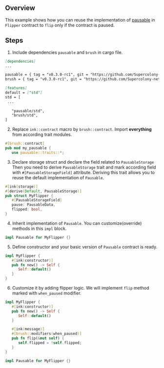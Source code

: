 ## Overview

This example shows how you can reuse the implementation of
[pausable](https://github.com/Supercolony-net/openbrush-contracts/tree/main/contracts/security/pausable) in `Flipper` contract to `flip` only if the contract is paused.

## Steps

1. Include dependencies `pausable` and `brush` in cargo file.

```markdown
[dependencies]
...

pausable = { tag = "v0.3.0-rc1", git = "https://github.com/Supercolony-net/openbrush-contracts", default-features = false }
brush = { tag = "v0.3.0-rc1", git = "https://github.com/Supercolony-net/openbrush-contracts", default-features = false }

[features]
default = ["std"]
std = [
 ...
   
   "pausable/std",
   "brush/std",
]
```

2. Replace `ink::contract` macro by `brush::contract`.
   Import **everything** from according trait modules.

```rust
#[brush::contract]
pub mod my_pausable {
   use pausable::traits::*;
```

3. Declare storage struct and declare the field related to `PausableStorage`
   Then you need to derive `PausableStorage` trait and mark according field
   with `#[PausableStorageField]` attribute. Deriving this trait allows you to reuse
   the default implementation of `Pausable`.

```rust
#[ink(storage)]
#[derive(Default, PausableStorage)]
pub struct MyFlipper {
   #[PausableStorageField]
   pause: PausableData,
   flipped: bool,
}
```

4. Inherit implementation of `Pausable`. You can customize(override) methods in this `impl` block.

```rust
impl Pausable for MyFlipper {}
```

5. Define constructor and your basic version of `Pausable` contract is ready.

```rust
impl MyFlipper {
   #[ink(constructor)]
   pub fn new() -> Self {
      Self::default()
   }
}
```

6. Customize it by adding flipper logic. We will implement `flip` method marked with `when_paused` modifier.

```rust
impl MyFlipper {
   #[ink(constructor)]
   pub fn new() -> Self {
      Self::default()
   }

   #[ink(message)]
   #[brush::modifiers(when_paused)]
   pub fn flip(&mut self) {
      self.flipped = !self.flipped;
   }
}

impl Pausable for MyFlipper {}
```